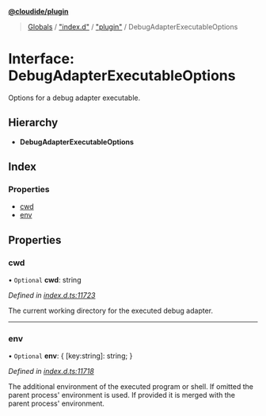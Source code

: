 **[@cloudide/plugin](../README.md)**

> [Globals](../README.md) / ["index.d"](../modules/_index_d_.md) / ["plugin"](../modules/_index_d_._plugin_.md) / DebugAdapterExecutableOptions

# Interface: DebugAdapterExecutableOptions

Options for a debug adapter executable.

## Hierarchy

* **DebugAdapterExecutableOptions**

## Index

### Properties

* [cwd](_index_d_._plugin_.debugadapterexecutableoptions.md#cwd)
* [env](_index_d_._plugin_.debugadapterexecutableoptions.md#env)

## Properties

### cwd

• `Optional` **cwd**: string

*Defined in [index.d.ts:11723](https://github.com/shuyaqian/cloudide-plugin-api/blob/6d83fa1/index.d.ts#L11723)*

The current working directory for the executed debug adapter.

___

### env

• `Optional` **env**: { [key:string]: string;  }

*Defined in [index.d.ts:11718](https://github.com/shuyaqian/cloudide-plugin-api/blob/6d83fa1/index.d.ts#L11718)*

The additional environment of the executed program or shell. If omitted
the parent process' environment is used. If provided it is merged with
the parent process' environment.
